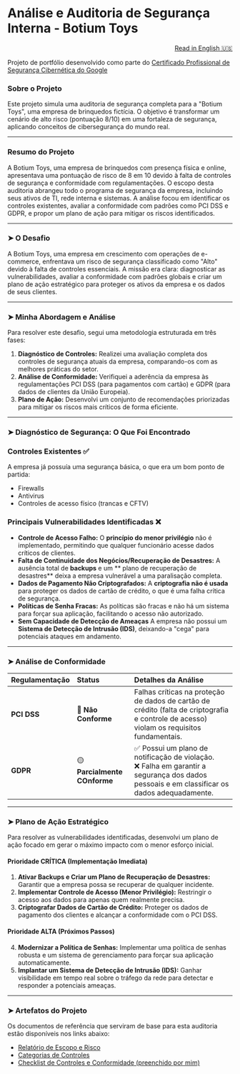 # Análise e Auditoria de Segurança Interna - Botium Toys
<p align="right">
  <a href="./README.md">Read in English 🇺🇸</a>
</p>

Projeto de portfólio desenvolvido como parte do <a href="https://www.coursera.org/google-certificates/cybersecurity-certificate">Certificado Profissional de Segurança Cibernética do Google</a>

### Sobre o Projeto
Este projeto simula uma auditoria de segurança completa para a "Botium Toys", uma empresa de brinquedos fictícia. O objetivo é transformar um cenário de alto risco (pontuação 8/10) em uma fortaleza de segurança, aplicando conceitos de cibersegurança do mundo real.

---

### Resumo do Projeto
A Botium Toys, uma empresa de brinquedos com presença física e online, apresentava uma pontuação de risco de 8 em 10 devido à falta de controles de segurança e conformidade com regulamentações. O escopo desta auditoria abrangeu todo o programa de segurança da empresa, incluindo seus ativos de TI, rede interna e sistemas. A análise focou em identificar os controles existentes, avaliar a conformidade com padrões como PCI DSS e GDPR, e propor um plano de ação para mitigar os riscos identificados.

---

### ➤ O Desafio
A Botium Toys, uma empresa em crescimento com operações de e-commerce, enfrentava um risco de segurança classificado como "Alto" devido à falta de controles essenciais. A missão era clara: diagnosticar as vulnerabilidades, avaliar a conformidade com padrões globais e criar um plano de ação estratégico para proteger os ativos da empresa e os dados de seus clientes.

---

### ➤ Minha Abordagem e Análise
Para resolver este desafio, segui uma metodologia estruturada em três fases:
1. **Diagnóstico de Controles:** Realizei uma avaliação completa dos controles de segurança atuais da empresa, comparando-os com as melhores práticas do setor.
2. **Análise de Conformidade:** Verifiquei a aderência da empresa às regulamentações PCI DSS (para pagamentos com cartão) e GDPR (para dados de clientes da União Europeia).
3. **Plano de Ação:** Desenvolvi um conjunto de recomendações priorizadas para mitigar os riscos mais críticos de forma eficiente.
---

### ➤ Diagnóstico de Segurança: O Que Foi Encontrado

### Controles Existentes ✅
A empresa já possuía uma segurança básica, o que era um bom ponto de partida:
* Firewalls
* Antivirus
* Controles de acesso físico (trancas e CFTV)

### Principais Vulnerabilidades Identificadas ❌
* **Controle de Acesso Falho:** O **princípio do menor privilégio** não é implementado, permitindo que qualquer funcionário acesse dados críticos de clientes.
*  **Falta de Continuidade dos Negócios/Recuperação de Desastres:** A ausência total de **backups** e um ** plano de recuperação de desastres** deixa a empresa vulnerável a uma paralisação completa.
*  **Dados de Pagamento Não Criptografados:** A **criptografia não é usada** para proteger os dados de cartão de crédito, o que é uma falha crítica de segurança.
*  **Políticas de Senha Fracas:** As políticas são fracas e não há um sistema para forçar sua aplicação, facilitando o acesso não autorizado.
*  **Sem Capacidade de Detecção de Ameaças** A empresa não possui um **Sistema de Detecção de Intrusão (IDS)**, deixando-a "cega" para potenciais ataques em andamento.

---

### ➤ Análise de Conformidade

| Regulamentação | Status | Detalhes da Análise |
| :--- | :--- | :--- |
| **PCI DSS** | 🔴 **Não Conforme** | Falhas críticas na proteção de dados de cartão de crédito (falta de criptografia e controle de acesso) violam os requisitos fundamentais. |
| **GDPR** | 🟡 **Parcialmente COnforme** | ✅ Possui um plano de notificação de violação. <br> ❌ Falha em garantir a segurança dos dados pessoais e em classificar os dados adequadamente. |

---

### ➤ Plano de Ação Estratégico

Para resolver as vulnerabilidades identificadas, desenvolvi um plano de ação focado em gerar o máximo impacto com o menor esforço inicial.

#### **Prioridade CRÍTICA (Implementação Imediata)**
1.  **Ativar Backups e Criar um Plano de Recuperação de Desastres:** Garantir que a empresa possa se recuperar de qualquer incidente.
2.  **Implementar Controle de Acesso (Menor Privilégio):** Restringir o acesso aos dados para apenas quem realmente precisa.
3.  **Criptografar Dados de Cartão de Crédito:** Proteger os dados de pagamento dos clientes e alcançar a conformidade com o PCI DSS.

#### **Prioridade ALTA (Próximos Passos)**
4.  **Modernizar a Política de Senhas:** Implementar uma política de senhas robusta e um sistema de gerenciamento para forçar sua aplicação automaticamente.
5.  **Implantar um Sistema de Detecção de Intrusão (IDS):** Ganhar visibilidade em tempo real sobre o tráfego da rede para detectar e responder a potenciais ameaças.

--- 

### ➤ Artefatos do Projeto
Os documentos de referência que serviram de base para esta auditoria estão disponíveis nos links abaixo:
* [Relatório de Escopo e Risco](https://github.com/cleyandson/botium-toys-internal-audit-security/blob/main/Documents/Botium%20Toys_%20Scope%2C%20goals%2C%20and%20risk%20assessment%20report.pdf)
* [Categorias de Controles](https://github.com/cleyandson/botium-toys-internal-audit-security/blob/main/Documents/Control%20categories.pdf)
* [Checklist de Controles e Conformidade (preenchido por mim)](https://github.com/cleyandson/botium-toys-internal-audit-security/blob/main/Documents/Controls%20and%20compliance%20checklist%20-%20answered.pdf)








